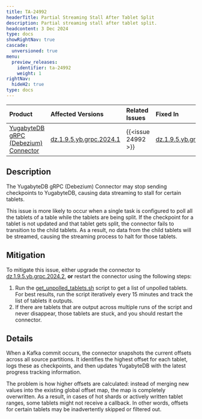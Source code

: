 ```yaml
---
title: TA-24992
headerTitle: Partial Streaming Stall After Tablet Split
description: Partial streaming stall after tablet split.
headcontent: 3 Dec 2024
type: docs
showRightNav: true
cascade:
  unversioned: true
menu:
  preview_releases:
    identifier: ta-24992
    weight: 1
rightNav:
  hideH2: true
type: docs
---
```



|          Product           |  Affected Versions  |  Related Issues   | Fixed In |
| :------------------------- | :------------------ | :---------------- | :------- |
| [YugabyteDB gRPC (Debezium) Connector](/preview/additional-features/change-data-capture/using-yugabytedb-grpc-replication/debezium-connector-yugabytedb/)       | [dz.1.9.5.yb.grpc.2024.1](https://github.com/yugabyte/debezium-connector-yugabytedb/releases/tag/vdz.1.9.5.yb.grpc.2024.1) | {{<issue 24992 >}} | [dz.1.9.5.yb.grpc.2024.2](https://github.com/yugabyte/debezium-connector-yugabytedb/releases/tag/vdz.1.9.5.yb.grpc.2024.2) |

## Description

The YugabyteDB gRPC (Debezium) Connector may stop sending checkpoints to YugabyteDB, causing data streaming to stall for certain tablets.

This issue is more likely to occur when a single task is configured to poll all the tablets of a table while the tablets are being split. If the checkpoint for a tablet is not updated and that tablet gets split, the connector fails to transition to the child tablets. As a result, no data from the child tablets will be streamed, causing the streaming process to halt for those tablets.

## Mitigation

To mitigate this issue, either upgrade the connector to [dz.1.9.5.yb.grpc.2024.2](https://github.com/yugabyte/debezium-connector-yugabytedb/releases/tag/vdz.1.9.5.yb.grpc.2024.2), **or** restart the connector using the following steps:


1. Run the [get_unpolled_tablets.sh](https://gist.github.com/vaibhav-yb/8c7a7eca2599c250e8fd1080897b7e6f) script to get a list of unpolled tablets. For best results, run the script iteratively every 15 minutes and track the list of tablets it outputs.
1. If there are tablets that are output across multiple runs of the script and never disappear, those tablets are stuck, and you should restart the connector.

## Details

When a Kafka commit occurs, the connector snapshots the current offsets across all source partitions. It identifies the highest offset for each tablet, logs these as checkpoints, and then updates YugabyteDB with the latest progress tracking information.

The problem is how higher offsets are calculated: instead of merging new values into the existing global offset map, the map is completely overwritten. As a result, in cases of hot shards or actively written tablet ranges, some tablets might not receive a callback. In other words, offsets for certain tablets may be inadvertently skipped or filtered out.
